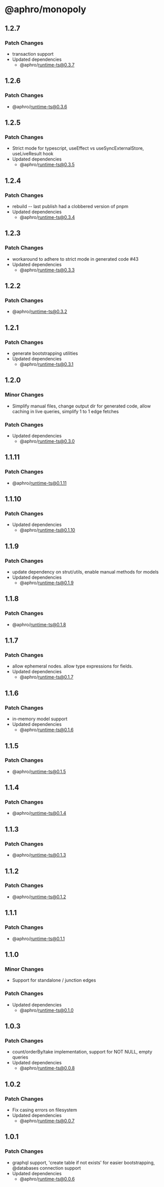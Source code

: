 # @aphro/monopoly

## 1.2.7

### Patch Changes

- transaction support
- Updated dependencies
  - @aphro/runtime-ts@0.3.7

## 1.2.6

### Patch Changes

- @aphro/runtime-ts@0.3.6

## 1.2.5

### Patch Changes

- Strict mode for typescript, useEffect vs useSyncExternalStore, useLiveResult hook
- Updated dependencies
  - @aphro/runtime-ts@0.3.5

## 1.2.4

### Patch Changes

- rebuild -- last publish had a clobbered version of pnpm
- Updated dependencies
  - @aphro/runtime-ts@0.3.4

## 1.2.3

### Patch Changes

- workaround to adhere to strict mode in generated code #43
- Updated dependencies
  - @aphro/runtime-ts@0.3.3

## 1.2.2

### Patch Changes

- @aphro/runtime-ts@0.3.2

## 1.2.1

### Patch Changes

- generate bootstrapping utilities
- Updated dependencies
  - @aphro/runtime-ts@0.3.1

## 1.2.0

### Minor Changes

- Simplify manual files, change output dir for generated code, allow caching in live queries, simplify 1 to 1 edge fetches

### Patch Changes

- Updated dependencies
  - @aphro/runtime-ts@0.3.0

## 1.1.11

### Patch Changes

- @aphro/runtime-ts@0.1.11

## 1.1.10

### Patch Changes

- Updated dependencies
  - @aphro/runtime-ts@0.1.10

## 1.1.9

### Patch Changes

- update dependency on strut/utils, enable manual methods for models
- Updated dependencies
  - @aphro/runtime-ts@0.1.9

## 1.1.8

### Patch Changes

- @aphro/runtime-ts@0.1.8

## 1.1.7

### Patch Changes

- allow ephemeral nodes. allow type expressions for fields.
- Updated dependencies
  - @aphro/runtime-ts@0.1.7

## 1.1.6

### Patch Changes

- in-memory model support
- Updated dependencies
  - @aphro/runtime-ts@0.1.6

## 1.1.5

### Patch Changes

- @aphro/runtime-ts@0.1.5

## 1.1.4

### Patch Changes

- @aphro/runtime-ts@0.1.4

## 1.1.3

### Patch Changes

- @aphro/runtime-ts@0.1.3

## 1.1.2

### Patch Changes

- @aphro/runtime-ts@0.1.2

## 1.1.1

### Patch Changes

- @aphro/runtime-ts@0.1.1

## 1.1.0

### Minor Changes

- Support for standalone / junction edges

### Patch Changes

- Updated dependencies
  - @aphro/runtime-ts@0.1.0

## 1.0.3

### Patch Changes

- count/orderBy/take implementation, support for NOT NULL, empty queries
- Updated dependencies
  - @aphro/runtime-ts@0.0.8

## 1.0.2

### Patch Changes

- Fix casing errors on filesystem
- Updated dependencies
  - @aphro/runtime-ts@0.0.7

## 1.0.1

### Patch Changes

- graphql support, 'create table if not exists' for easier bootstrapping, @databases connection support
- Updated dependencies
  - @aphro/runtime-ts@0.0.6
